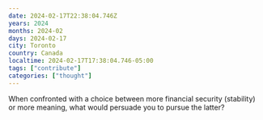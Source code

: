 ```yaml
---
date: 2024-02-17T22:38:04.746Z
years: 2024
months: 2024-02
days: 2024-02-17
city: Toronto
country: Canada
localtime: 2024-02-17T17:38:04.746-05:00
tags: ["contribute"]
categories: ["thought"]
---
```

When confronted with a choice between more financial security (stability) or more meaning, what would persuade you to pursue the latter?
